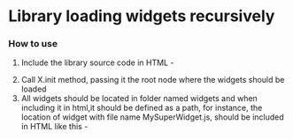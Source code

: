 <h1>Library loading widgets recursively</h1>
<h3>How to use</h3>

1. Include the library source code in HTML - <p><script src="js/LibraryX.js"></script></p>
2. Call X.init method, passing it the root node where the widgets should be loaded
3. All widgets should be located in folder named widgets and when including it in html,it should be defined as a path, for instance, the location of widget with file name MySuperWidget.js, should be included in HTML like this - <p><div widget="widgets/MySuperWidget.js"></div></p>
